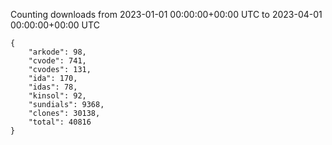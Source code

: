 
Counting downloads from 2023-01-01 00:00:00+00:00 UTC to 2023-04-01 00:00:00+00:00 UTC

```
{
    "arkode": 98,
    "cvode": 741,
    "cvodes": 131,
    "ida": 170,
    "idas": 78,
    "kinsol": 92,
    "sundials": 9368,
    "clones": 30138,
    "total": 40816
}
```
